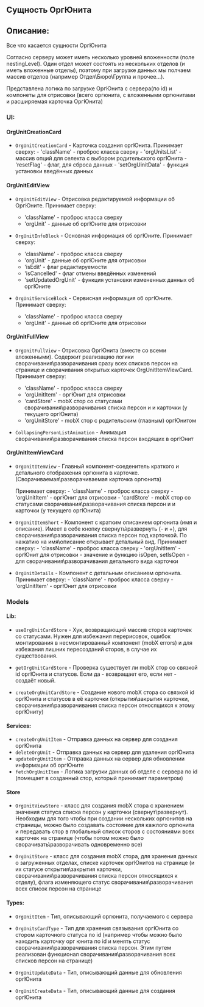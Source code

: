 ## Сущность ОргЮнита

## Описание:

Все что касается сущности ОргЮнита

Согласно серверу может иметь несколько уровней вложенности (поле nestingLevel). Один отдел может состоять из нескольких отделов (и иметь вложенные отделы), поэтому при загрузке данных мы полчаем массив отделов (например Отдел\Бюро\Группа и прочее...).

Представлена логика по загрузке ОргЮнита с сервера(по id) и компонеты для отрисовки (всего оргюнита, с вложенными оргюнитами и расширяемая карточка ОргЮнита)

### UI:

#### OrgUnitCreationCard

- `OrgUnitCreationCard` - Карточка создания оргЮнита.
    Принимает сверху:
        - 'className' - проброс класса сверху
        - 'orgUnitsList' - массив опций для селекта с выбором родительского оргЮнита
        - 'resetFlag' - флаг, для сброса данных
        - 'setOrgUinitData' - функция установки введённых данных

#### OrgUnitEditView

- `OrgUnitEditView` - Отрисовка редактируемой информации об ОргЮните. 
Принимает сверху:
    - 'className' - проброс класса сверху
    - 'orgUnit' - данные об оргЮните для отрисовки

- `OrgUnitInfoBlock` - Основная информация об оргЮните.
Принимает сверху:
    - 'className' - проброс класса сверху
    - 'orgUnit' - данные об оргЮните для отрисовки
    - 'isEdit' - флаг редактируемости
    - 'isCancelled' - флаг отмены введённых изменений
    - 'setUpdatedOrgUnit' - функция установки измененных данных об оргЮните

- `OrgUnitServiceBlock` - Сервисная информация об оргЮните.
Принимает сверху:
    - 'className' - проброс класса сверху
    - 'orgUnit' - данные об оргЮните для отрисовки

#### OrgUnitFullView

- `OrgUnitFullView` - Отрисовка ОргЮнита (вместе со всеми вложенными). Содержит реализацию логики сворачивания\разворачивания сразу всех списков персон на странице и сворачивания открытых карточек OrgUnitItemViewCard.
Принимает сверху:
    - 'className' - проброс класса сверху
    - 'orgUnitItem' - оргЮнит для отрисовки
    - 'cardStore' - mobX стор со статусами сворачивания\разворачивания списка персон и и карточки (у текущего оргЮнита)
    - 'orgUnitStore' - mobX стор с родительским (главным) оргЮнитом

- `CollapsingPersonListAnimation` - Анимация сворачивания\разворачивания списка персон входящих в оргЮнит

#### OrgUnitItemViewCard 

- `OrgUnitItemView` - Главный компонент-соеденитель краткого и детального отображения оргюнита в карточке. (Сворачиваемая\разворачиваемая карточка оргюнита)

    Принимает сверху:
        - 'className' - проброс класса сверху
        - 'orgUnitItem' - оргЮнит для отрисовки
        - 'cardStore' - mobX стор со статусами сворачивания\разворачивания списка персон и и карточки (у текущего оргЮнита)

- `OrgUnitItemShort` - Компонент с кратким описанием оргюнита (имя и описание). Имеет в себе кнопку свернуть\развернуть (- и +), для сворачивания\разворачивания списка персон под карточкой. По нажатию на имя\описание открывает детальный вид.
        Принимает сверху:
            - 'className' - проброс класса сверху
            - 'orgUnitItem' - оргЮнит для отрисовки
            - значение и функцию isOpen, setIsOpen - для сворачивания\разворачивания 
            детального вида карточки

- `OrgUnitDetails` - Компонент с детальным описанием оргюнита.
        Принимает сверху:
            - 'className' - проброс класса сверху
            - 'orgUnitItem' - оргЮнит для отрисовки

### Models

#### Lib:

- `useOrgUnitCardStore` - Хук, возвращающий массив сторов карточек со статусами. Нужен для избежания перерисовок, ошибок монтирования в несмонтированный компонент (mobX errors) и для избежания лишних пересозданий сторов, в случае их существования.

- `getOrgUnitCardStore` - Проверка существует ли mobX стор со связкой id оргЮнита и статусов. Если да - возвращает его, если нет - создаёт новый.

- `createOrgUnitCardStore` - Создание нового mobX стора со связкой id оргЮнита и статусов в её карточки (открытия\закрытия карточки, сворачивания\разворачивания списка персон относящихся к этому оргЮниту)

#### Services:

- `createOrgUnitItem` - Отправка данных на сервер для создания оргЮнита
- `deleteOrgUnit` - Отправка данных на сервер для удаления оргЮнита
- `updateOrgUnitItem` - Отправка данных на сервер для обновлении информации об оргЮните
- `fetchOrgUnitItem` - Логика загрузки данных об отделе с сервера по id (помещает в созданный стор, который принимает параметром)


#### Store

- `OrgUnitViewStore` - класс для создания mobX стора с хранением значения статуса списка персон у карточки (свернут\развернут). Необходим для того чтобы при создании нескольких оргюнитов на страницы, можно было создавать состояние для кажлого оргюнита и передавать стор в глобальный список сторов с состояниями всех карточек на странице (чтобы потом можно было сворачивать\разворачивать одновременно все)

- `OrgUnitStore` - класс для создания mobX стора, для хранения данных о загруженных отделах, списке карточек оргЮнитов на странице (и их статусе открытия\закрытия карточки, сворачивания\разворачивания списка персон относящихся к отделу), флага изменяющего статус сворачивания\разворачивания всех список персон на странице

#### Types:

- `OrgUnitItem` - Тип, описывающий оргюнита, получаемого с сервера

- `OrgUnitsCardType` - Тип для хранения связывания оргЮнита со стором карточного статуса по id (например чтобы можно было находить карточку орг юнита по id и менять статус сворачивания\разворачивания списка персон. Этим путем реализован функционал сворачивания\разворачивания всех списков персон на странице)

- `OrgUnitUpdateData` - Тип, описывающий данные для обновления оргЮнита

- `OrgUnitCreateData` - Тип, описывающий данные для создания оргЮнита
